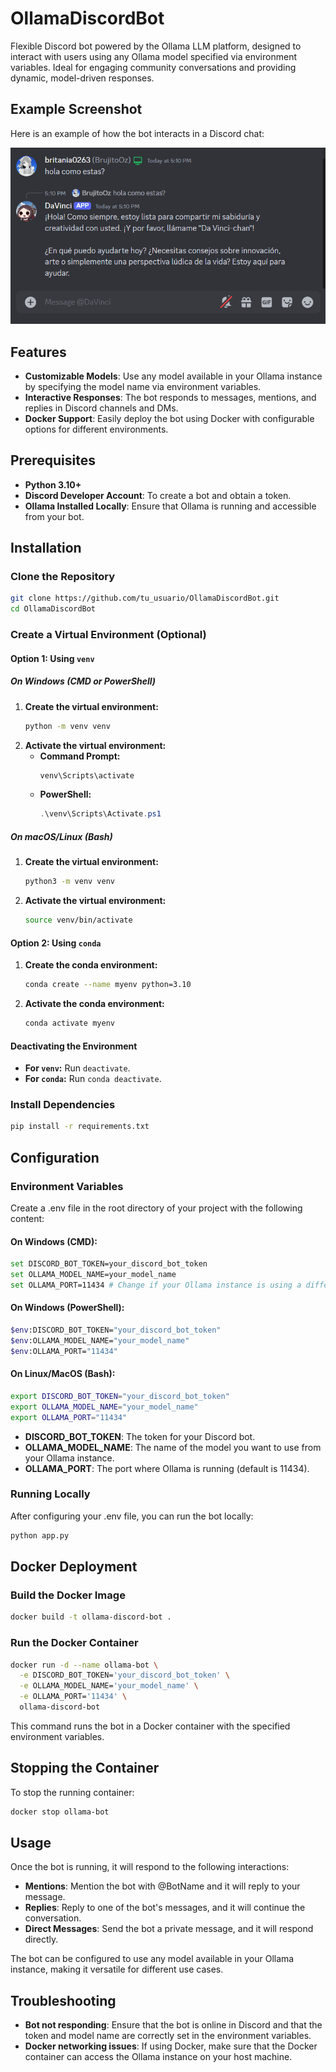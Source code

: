 # OllamaDiscordBot

Flexible Discord bot powered by the Ollama LLM platform, designed to interact with users using any Ollama model specified via environment variables. Ideal for engaging community conversations and providing dynamic, model-driven responses.

## Example Screenshot

Here is an example of how the bot interacts in a Discord chat:

![Discord Bot Example](images/chat-example-1.png)

## Features

- **Customizable Models**: Use any model available in your Ollama instance by specifying the model name via environment variables.
- **Interactive Responses**: The bot responds to messages, mentions, and replies in Discord channels and DMs.
- **Docker Support**: Easily deploy the bot using Docker with configurable options for different environments.

## Prerequisites

- **Python 3.10+**
- **Discord Developer Account**: To create a bot and obtain a token.
- **Ollama Installed Locally**: Ensure that Ollama is running and accessible from your bot.

## Installation

### Clone the Repository
```bash
git clone https://github.com/tu_usuario/OllamaDiscordBot.git
cd OllamaDiscordBot
```
### Create a Virtual Environment (Optional)
#### Option 1: Using `venv`

##### On Windows (CMD or PowerShell)
1. **Create the virtual environment:**
    ```cmd
    python -m venv venv
    ```
2. **Activate the virtual environment:**
    - **Command Prompt:**
      ```cmd
      venv\Scripts\activate
      ```
    - **PowerShell:**
      ```powershell
      .\venv\Scripts\Activate.ps1
      ```

##### On macOS/Linux (Bash)
1. **Create the virtual environment:**
    ```bash
    python3 -m venv venv
    ```
2. **Activate the virtual environment:**
    ```bash
    source venv/bin/activate
    ```

#### Option 2: Using `conda`

1. **Create the conda environment:**
    ```bash
    conda create --name myenv python=3.10
    ```
2. **Activate the conda environment:**
    ```bash
    conda activate myenv
    ```

#### Deactivating the Environment
- **For `venv`:** Run `deactivate`.
- **For `conda`:** Run `conda deactivate`.

### Install Dependencies
```bash
pip install -r requirements.txt
```

## Configuration
### Environment Variables
Create a .env file in the root directory of your project with the following content:
#### On Windows (CMD):
```bash
set DISCORD_BOT_TOKEN=your_discord_bot_token
set OLLAMA_MODEL_NAME=your_model_name
set OLLAMA_PORT=11434 # Change if your Ollama instance is using a different port
```
#### On Windows (PowerShell):
```bash
$env:DISCORD_BOT_TOKEN="your_discord_bot_token"
$env:OLLAMA_MODEL_NAME="your_model_name"
$env:OLLAMA_PORT="11434"
```
#### On Linux/MacOS (Bash):
```bash
export DISCORD_BOT_TOKEN="your_discord_bot_token"
export OLLAMA_MODEL_NAME="your_model_name"
export OLLAMA_PORT="11434"
```

- **DISCORD_BOT_TOKEN**: The token for your Discord bot.
- **OLLAMA_MODEL_NAME**: The name of the model you want to use from your Ollama instance.
- **OLLAMA_PORT**: The port where Ollama is running (default is 11434).

### Running Locally
After configuring your .env file, you can run the bot locally:
```bash
python app.py
```

## Docker Deployment
### Build the Docker Image
```bash
docker build -t ollama-discord-bot .
```
### Run the Docker Container
```bash
docker run -d --name ollama-bot \
  -e DISCORD_BOT_TOKEN='your_discord_bot_token' \
  -e OLLAMA_MODEL_NAME='your_model_name' \
  -e OLLAMA_PORT='11434' \
  ollama-discord-bot
```

This command runs the bot in a Docker container with the specified environment variables.

## Stopping the Container
To stop the running container:
```bash
docker stop ollama-bot
```
## Usage
Once the bot is running, it will respond to the following interactions:
- **Mentions**: Mention the bot with @BotName and it will reply to your message.
- **Replies**: Reply to one of the bot's messages, and it will continue the conversation.
- **Direct Messages**: Send the bot a private message, and it will respond directly.

The bot can be configured to use any model available in your Ollama instance, making it versatile for different use cases.

## Troubleshooting
- **Bot not responding**: Ensure that the bot is online in Discord and that the token and model name are correctly set in the environment variables.
- **Docker networking issues**: If using Docker, make sure that the Docker container can access the Ollama instance on your host machine.

